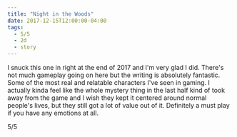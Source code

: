 ```yaml
---
title: "Night in the Woods"
date: 2017-12-15T12:00:00-04:00
tags:
  - 5/5
  - 2d
  - story
---
```


I snuck this one in right at the end of 2017 and I'm very glad I did. There's not much gameplay going on here but the writing is absolutely fantastic. Some of the most real and relatable characters I've seen in gaming. I actually kinda feel like the whole mystery thing in the last half kind of took away from the game and I wish they kept it centered around normal people's lives, but they still got a lot of value out of it. Definitely a must play if you have any emotions at all.

5/5
